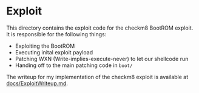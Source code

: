# Exploit

This directory contains the exploit code for the checkm8 BootROM exploit. It is responsible for the following things:
* Exploiting the BootROM
* Executing inital exploit payload
* Patching WXN (Write-implies-execute-never) to let our shellcode run
* Handing off to the main patching code in `boot/`

The writeup for my implementation of the checkm8 exploit is available at [docs/ExploitWriteup.md](../../docs/ExploitWriteup.md).